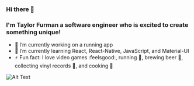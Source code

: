 ### Hi there 👋

### I'm Taylor Furman a software engineer who is excited to create something unique!
- 🔭 I’m currently working on a running app
- 🌱 I’m currently learning React, React-Native, JavaScript, and Material-UI
- ⚡ Fun fact: I love video games :feelsgood:, running :running:, brewing beer :beer:, collecting vinyl records :saxophone:, and cooking :ramen:


![Alt Text](https://media.giphy.com/media/ICOgUNjpvO0PC/giphy.gif)

<!--
**TaylorFurman/TaylorFurman** is a ✨ _special_ ✨ repository because its `README.md` (this file) appears on your GitHub profile.

Here are some ideas to get you started:

- 🔭 I’m currently working on ...
- 🌱 I’m currently learning ...
- 👯 I’m looking to collaborate on ...
- 🤔 I’m looking for help with ...
- 💬 Ask me about ...
- 📫 How to reach me: ...
- 😄 Pronouns: ...
- ⚡ Fun fact: ...
-->
